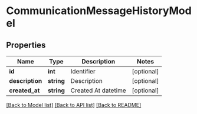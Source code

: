 # CommunicationMessageHistoryModel

## Properties
Name | Type | Description | Notes
------------ | ------------- | ------------- | -------------
**id** | **int** | Identifier | [optional] 
**description** | **string** | Description | [optional] 
**created_at** | **string** | Created At datetime | [optional] 

[[Back to Model list]](../README.md#documentation-for-models) [[Back to API list]](../README.md#documentation-for-api-endpoints) [[Back to README]](../README.md)


